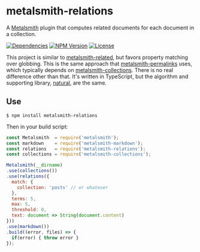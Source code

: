 # metalsmith-relations

A [Metalsmith][metalsmith-url] plugin that computes related documents for each document in a collection.

[![Dependencies][dependencies-badge]][dependencies-url]
[![NPM Version][npm-version-badge]][npm-url]
[![License][github-license-badge]](LICENCE)

This project is similar to [metalsmith-related][metalsmith-related-url], but favors property matching over globbing. This is the same approach that [metalsmith-permalinks][metalsmith-permalinks-url] uses, which typically depends on [metalsmith-collections][metalsmith-collections-url]. There is no real difference other than that. It's written in TypeScript, but the algorithm and supporting library, [natural][natural-url], are the same.

## Use

```
$ npm install metalsmith-relations
```

Then in your build script:

```javascript
const Metalsmith  = require('metalsmith');
const markdown    = require('metalsmith-markdown');
const relations   = require('metalsmith-relations');
const collections = require('metalsmith-collections');

Metalsmith(__dirname)
.use(collections())
.use(relations({
  match: {
    collection: 'posts' // or whatever
  },
  terms: 5,
  max: 5,
  threshold: 0,
  text: document => String(document.content)
}))
.use(markdown())
.build((error, files) => {
  if(error) { throw error }
});
```

[github-license-badge]: https://img.shields.io/github/license/tjpeden/metalsmith-relations.svg
[npm-version-badge]: https://img.shields.io/npm/v/metalsmith-relations.svg
[dependencies-badge]: https://david-dm.org/tjpeden/metalsmith-relations.svg
[dependencies-url]: https://david-dm.org/tjpeden/metalsmith-relations
[npm-url]: https;//www.npmjs.com/package/metalsmith-relations
[metalsmith-url]: http://www.metalsmith.io/
[metalsmith-related-url]: https://www.npmjs.com/package/metalsmith-related
[metalsmith-permalinks-url]: https://www.npmjs.com/package/metalsmith-permalinks
[metalsmith-collections-url]: https://www.npmjs.com/package/metalsmith-collections
[natural-url]: https://www.npmjs.com/package/natural
